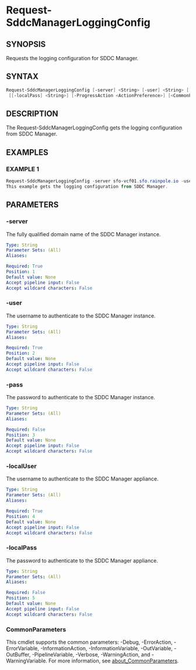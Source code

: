 # Request-SddcManagerLoggingConfig

## SYNOPSIS

Requests the logging configuration for SDDC Manager.

## SYNTAX

```powershell
Request-SddcManagerLoggingConfig [-server] <String> [-user] <String> [[-pass] <String>] [-localUser] <String>
 [[-localPass] <String>] [-ProgressAction <ActionPreference>] [<CommonParameters>]
```

## DESCRIPTION

The Request-SddcManagerLoggingConfig gets the logging configuration from SDDC Manager.

## EXAMPLES

### EXAMPLE 1

```powershell
Request-SddcManagerLoggingConfig -server sfo-vcf01.sfo.rainpole.io -user administrator@vsphere.local -pass VMw@re123! -localUser vcf -localPass VMw@re1!
This example gets the logging configuration from SDDC Manager.
```

## PARAMETERS

### -server

The fully qualified domain name of the SDDC Manager instance.

```yaml
Type: String
Parameter Sets: (All)
Aliases:

Required: True
Position: 1
Default value: None
Accept pipeline input: False
Accept wildcard characters: False
```

### -user

The username to authenticate to the SDDC Manager instance.

```yaml
Type: String
Parameter Sets: (All)
Aliases:

Required: True
Position: 2
Default value: None
Accept pipeline input: False
Accept wildcard characters: False
```

### -pass

The password to authenticate to the SDDC Manager instance.

```yaml
Type: String
Parameter Sets: (All)
Aliases:

Required: False
Position: 3
Default value: None
Accept pipeline input: False
Accept wildcard characters: False
```

### -localUser

The username to authenticate to the SDDC Manager appliance.

```yaml
Type: String
Parameter Sets: (All)
Aliases:

Required: True
Position: 4
Default value: None
Accept pipeline input: False
Accept wildcard characters: False
```

### -localPass

The password to authenticate to the SDDC Manager appliance.

```yaml
Type: String
Parameter Sets: (All)
Aliases:

Required: False
Position: 5
Default value: None
Accept pipeline input: False
Accept wildcard characters: False
```

### CommonParameters

This cmdlet supports the common parameters: -Debug, -ErrorAction, -ErrorVariable, -InformationAction, -InformationVariable, -OutVariable, -OutBuffer, -PipelineVariable, -Verbose, -WarningAction, and -WarningVariable. For more information, see [about_CommonParameters](http://go.microsoft.com/fwlink/?LinkID=113216).
